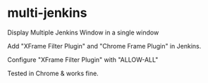 # multi-jenkins
Display Multiple Jenkins Window in a single window

Add "XFrame Filter Plugin" and "Chrome Frame Plugin" in Jenkins.

Configure "XFrame Filter Plugin" with "ALLOW-ALL"

Tested in Chrome & works fine.
